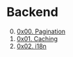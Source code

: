 # Backend

00. [0x00. Pagination](./0x00-pagination/ 'Pagination')
01. [0x01. Caching](./0x01-caching/ 'Caching')
02. [0x02. i18n](./0x02-i18n/ 'i18n')
